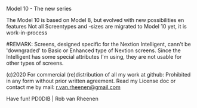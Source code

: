 Model 10 - The new series

The Model 10 is based on Model 8, but evolved with new possibilities en features Not all Screentypes and -sizes are migrated to Model 10 yet, it is work-in-process

#REMARK: Screens, designed specific for the Nextion Intelligent, cann't be 'downgraded' to Basic or Enhanced type of Nextion screens. Since the Intelligent has some special attributes I'm using, they are not usable for other types of screens.

(c)2020 For commercial (re)distribution of all my work at github: Prohibited in any form without prior written agreement.
Read my License doc or contact me by mail: r.van.rheenen@gmail.com

Have fun! PD0DIB | Rob van Rheenen
